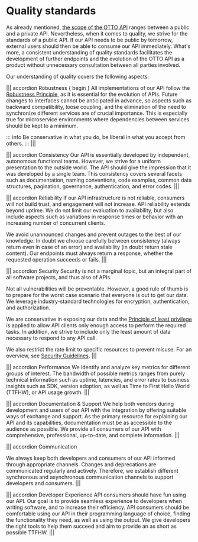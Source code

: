 # Quality standards

As already mentioned, [the scope of the OTTO API](./guidelines/010_core-principles/0030_api-scope.md) ranges between a public and a private API.
Nevertheless, when it comes to quality, we strive for the standards of a public API.
If our API needs to be public by tomorrow, external users should then be able to consume our API immediately.
What's more, a consistent understanding of quality standards facilitates the development of further endpoints and the evolution of the OTTO API as a product without unnecessary consultation between all parties involved.

Our understanding of quality covers the following aspects:

||| accordion Robustness { begin }
All implementations of our API follow the [Robustness Principle](https://en.wikipedia.org/wiki/Robustness_principle), as it is essential for the evolution of APIs.
Future changes to interfaces cannot be anticipated in advance, so aspects such as backward compatibility, loose coupling, and the elimination of the need to synchronize different services are of crucial importance.
This is especially true for microservice environments where dependencies between services should be kept to a minimum.

::: info
Be conservative in what you do, be liberal in what you accept from others.
:::
|||

||| accordion Consistency
Our API is essentially developed by independent, autonomous functional teams.
However, we strive for a uniform presentation to the outside world.
The API should give the impression that it was developed by a single team.
This consistency covers several facets such as documentation, naming conventions, code examples, common data structures, pagination, governance, authentication, and error codes.
|||

||| accordion Reliability
If our API infrastructure is not reliable, consumers will not build trust, and engagement will not increase.
API reliability extends beyond uptime.
We do not limit our evaluation to availability, but also include aspects such as variations in response times or behavior with an increasing number of concurrent clients.

We avoid unannounced changes and prevent outages to the best of our knowledge.
In doubt we choose carefully between consistency (always return even in case of an error) and availability (in doubt return stale content).
Our endpoints must always return a response, whether the requested operation succeeds or fails.
|||

||| accordion Security
Security is not a marginal topic, but an integral part of all software projects, and thus also of APIs.

Not all vulnerabilities will be preventable.
However, a good rule of thumb is to prepare for the worst case scenario that everyone is out to get our data.
We leverage industry-standard technologies for encryption, authentication, and authorization.

We are conservative in exposing our data and the [Principle of least privilege](https://en.wikipedia.org/wiki/Principle_of_least_privilege) is applied to allow API clients only enough access to perform the required tasks.
In addition, we strive to include only the least amount of data necessary to respond to any API call.

We also restrict the rate limit to specific resources to prevent misuse. For an overview, see [Security Guidelines](guidelines/020_guidelines/020_security/0000_index.md).
|||

||| accordion Performance
We identify and analyze key metrics for different groups of interest.
The bandwidth of possible metrics ranges from purely technical information such as uptime, latencies, and error rates to business insights such as SDK, version adoption, as well as Time to First Hello World (TTFHW), or API usage growth.
|||

||| accordion Documentation & Support
We help both vendors during development and users of our API with the integration by offering suitable ways of exchange and support.
As the primary resource for explaining our API and its capabilities, documentation must be as accessible to the audience as possible.
We provide all consumers of our API with comprehensive, professional, up-to-date, and complete information.
|||

||| accordion Communication

We always keep both developers and consumers of our API informed through appropriate channels.
Changes and deprecations are communicated regularly and actively.
Therefore, we establish different synchronous and asynchronous communication channels to support developers and consumers.
|||

||| accordion Developer Experience
API consumers should have fun using our API.
Our goal is to provide seamless experience to developers when writing software, and to increase their efficiency.
API consumers should be comfortable using our API in their programming language of choice, finding the functionality they need, as well as using the output.
We give developers the right tools to help them succeed and aim to provide an as short as possible TTFHW.
|||
